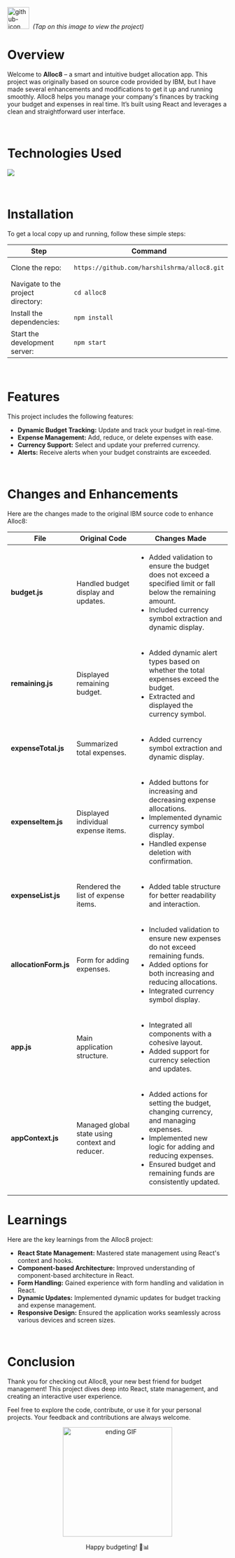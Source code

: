 [<img src="./resources/github_icon.png" width="50px" alt="github-icon">](https://harshilshrma.github.io/alloc8/)<em>&nbsp; (Tap on this image to view the project)</em></span>

# Overview

Welcome to **Alloc8** – a smart and intuitive budget allocation app. This project was originally based on source code provided by IBM, but I have made several enhancements and modifications to get it up and running smoothly. Alloc8 helps you manage your company's finances by tracking your budget and expenses in real time. It’s built using React and leverages a clean and straightforward user interface.

<br>

# Technologies Used

<p>
  <a href="https://skillicons.dev">
    <img src="https://skillicons.dev/icons?i=html,css,js,react,bootstrap,git,github,vscode" />
  </a>
</p>

<br>

# Installation
To get a local copy up and running, follow these simple steps:

<table>
  <thead>
    <tr>
      <th>Step</th>
      <th>Command</th>
    </tr>
  </thead>
  <tbody>
    <tr>
      <td>Clone the repo:</td>
      <td><pre><code>https://github.com/harshilshrma/alloc8.git</code></pre></td>
    </tr>
    <tr>
      <td>Navigate to the project directory:</td>
      <td><pre><code>cd alloc8</code></pre></td>
    </tr>
    <tr>
      <td>Install the dependencies:</td>
      <td><pre><code>npm install</code></pre></td>
    </tr>
    <tr>
      <td>Start the development server:</td>
      <td><pre><code>npm start</code></pre></td>
    </tr>
  </tbody>
</table>

<br>

# Features

This project includes the following features:
<ul>
    <li><strong>Dynamic Budget Tracking:</strong> Update and track your budget in real-time.</li>
    <li><strong>Expense Management:</strong> Add, reduce, or delete expenses with ease.</li>
    <li><strong>Currency Support:</strong> Select and update your preferred currency.</li>
    <li><strong>Alerts:</strong> Receive alerts when your budget constraints are exceeded.</li>
</ul>

<br>

# Changes and Enhancements

Here are the changes made to the original IBM source code to enhance Alloc8:

<table>
  <thead>
    <tr>
      <th>File</th>
      <th>Original Code</th>
      <th>Changes Made</th>
    </tr>
  </thead>
  <tbody>
    <tr>
      <td><strong>budget.js</strong></td>
      <td>Handled budget display and updates.</td>
      <td>
        <ul>
          <li>Added validation to ensure the budget does not exceed a specified limit or fall below the remaining amount.</li>
          <li>Included currency symbol extraction and dynamic display.</li>
        </ul>
      </td>
    </tr>
    <tr>
      <td><strong>remaining.js</strong></td>
      <td>Displayed remaining budget.</td>
      <td>
        <ul>
          <li>Added dynamic alert types based on whether the total expenses exceed the budget.</li>
          <li>Extracted and displayed the currency symbol.</li>
        </ul>
      </td>
    </tr>
    <tr>
      <td><strong>expenseTotal.js</strong></td>
      <td>Summarized total expenses.</td>
      <td>
        <ul>
          <li>Added currency symbol extraction and dynamic display.</li>
        </ul>
      </td>
    </tr>
    <tr>
      <td><strong>expenseItem.js</strong></td>
      <td>Displayed individual expense items.</td>
      <td>
        <ul>
          <li>Added buttons for increasing and decreasing expense allocations.</li>
          <li>Implemented dynamic currency symbol display.</li>
          <li>Handled expense deletion with confirmation.</li>
        </ul>
      </td>
    </tr>
    <tr>
      <td><strong>expenseList.js</strong></td>
      <td>Rendered the list of expense items.</td>
      <td>
        <ul>
          <li>Added table structure for better readability and interaction.</li>
        </ul>
      </td>
    </tr>
    <tr>
      <td><strong>allocationForm.js</strong></td>
      <td>Form for adding expenses.</td>
      <td>
        <ul>
          <li>Included validation to ensure new expenses do not exceed remaining funds.</li>
          <li>Added options for both increasing and reducing allocations.</li>
          <li>Integrated currency symbol display.</li>
        </ul>
      </td>
    </tr>
    <tr>
      <td><strong>app.js</strong></td>
      <td>Main application structure.</td>
      <td>
        <ul>
          <li>Integrated all components with a cohesive layout.</li>
          <li>Added support for currency selection and updates.</li>
        </ul>
      </td>
    </tr>
    <tr>
      <td><strong>appContext.js</strong></td>
      <td>Managed global state using context and reducer.</td>
      <td>
        <ul>
          <li>Added actions for setting the budget, changing currency, and managing expenses.</li>
          <li>Implemented new logic for adding and reducing expenses.</li>
          <li>Ensured budget and remaining funds are consistently updated.</li>
        </ul>
      </td>
    </tr>
  </tbody>
</table>

# Learnings

Here are the key learnings from the Alloc8 project:
<ul>
    <li><strong>React State Management:</strong> Mastered state management using React's context and hooks.</li>
    <li><strong>Component-based Architecture:</strong> Improved understanding of component-based architecture in React.</li>
    <li><strong>Form Handling:</strong> Gained experience with form handling and validation in React.</li>
    <li><strong>Dynamic Updates:</strong> Implemented dynamic updates for budget tracking and expense management.</li>
    <li><strong>Responsive Design:</strong> Ensured the application works seamlessly across various devices and screen sizes.</li>
</ul>

<br>

# Conclusion

Thank you for checking out Alloc8, your new best friend for budget management! This project dives deep into React, state management, and creating an interactive user experience. 

Feel free to explore the code, contribute, or use it for your personal projects. Your feedback and contributions are always welcome.

<p align="center">
  <img src="./resources/ending_gif.gif" alt="ending GIF" width="250" />
</p>

<p align="center">
  Happy budgeting! 💸📊
</p>
